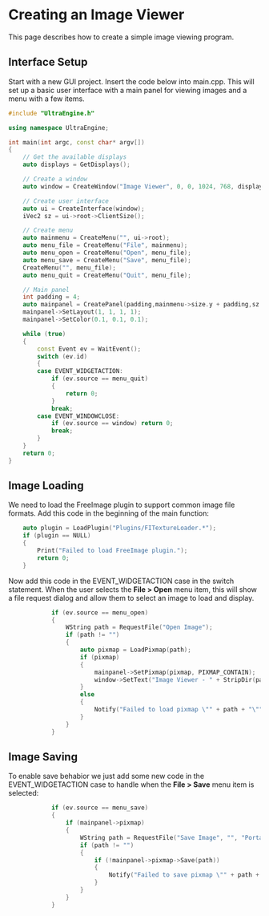 # Creating an Image Viewer

This page describes how to create a simple image viewing program.

## Interface Setup

Start with a new GUI project. Insert the code below into main.cpp. This will set up a basic user interface with a main panel for viewing images and a menu with a few items.

```c++
#include "UltraEngine.h"

using namespace UltraEngine;

int main(int argc, const char* argv[])
{
    // Get the available displays
    auto displays = GetDisplays();

    // Create a window
    auto window = CreateWindow("Image Viewer", 0, 0, 1024, 768, displays[0], WINDOW_TITLEBAR | WINDOW_RESIZABLE | WINDOW_CENTER);

    // Create user interface
    auto ui = CreateInterface(window);
    iVec2 sz = ui->root->ClientSize();

    // Create menu
    auto mainmenu = CreateMenu("", ui->root);
    auto menu_file = CreateMenu("File", mainmenu);
    auto menu_open = CreateMenu("Open", menu_file);
    auto menu_save = CreateMenu("Save", menu_file);
    CreateMenu("", menu_file);
    auto menu_quit = CreateMenu("Quit", menu_file);

    // Main panel
    int padding = 4;
    auto mainpanel = CreatePanel(padding,mainmenu->size.y + padding,sz.x - padding*2, sz.y - padding*2 - mainmenu->size.y, ui->root, PANEL_BORDER);
    mainpanel->SetLayout(1, 1, 1, 1);
    mainpanel->SetColor(0.1, 0.1, 0.1);

    while (true)
    {
        const Event ev = WaitEvent();
        switch (ev.id)
        {
        case EVENT_WIDGETACTION:
            if (ev.source == menu_quit)
            {
                return 0;
            }
            break;
        case EVENT_WINDOWCLOSE:
            if (ev.source == window) return 0;
            break;
        }
    }
    return 0;
}
```

## Image Loading

We need to load the FreeImage plugin to support common image file formats. Add this code in the beginning of the main function:

```c++
    auto plugin = LoadPlugin("Plugins/FITextureLoader.*");
    if (plugin == NULL)
    {
        Print("Failed to load FreeImage plugin.");
        return 0;
    }
```

Now add this code in the EVENT_WIDGETACTION case in the switch statement. When the user selects the **File \> Open** menu item, this will show a file request dialog and allow them to select an image to load and display.

```c++
            if (ev.source == menu_open)
            {
                WString path = RequestFile("Open Image");
                if (path != "")
                {
                    auto pixmap = LoadPixmap(path);
                    if (pixmap)
                    {
                        mainpanel->SetPixmap(pixmap, PIXMAP_CONTAIN);
                        window->SetText("Image Viewer - " + StripDir(path));
                    }
                    else
                    {
                        Notify("Failed to load pixmap \"" + path + "\"", "Error", true);
                    }
                }
            }
```

## Image Saving

To enable save behabior we just add some new code in the EVENT_WIDGETACTION case to handle when the **File \> Save** menu item is selected:

```c++
            if (ev.source == menu_save)
            {
                if (mainpanel->pixmap)
                {
                    WString path = RequestFile("Save Image", "", "Portable Network Graphics:png;JPEG:jpg;Bitmap:bmp", 0, true);
                    if (path != "")
                    {
                        if (!mainpanel->pixmap->Save(path))
                        {
                            Notify("Failed to save pixmap \"" + path + "\"", "Error", true);
                        }
                    }
                }
            }
```
